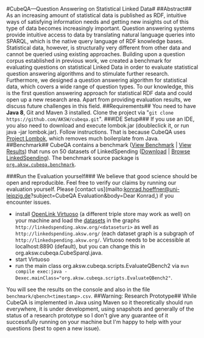 #CubeQA—Question Answering on Statistical Linked Data#
##Abstract##
As an increasing amount of statistical data is published as RDF, intuitive ways of satisfying information needs and getting new insights out of this type of data becomes increasingly important.
Question answering systems provide intuitive access to data by translating natural language queries into SPARQL, which is the native query language of RDF knowledge bases.
Statistical data, however, is structurally very different from other data and cannot be queried using existing approaches.
Building upon a question corpus established in previous work, we created a benchmark for evaluating questions on statistical Linked Data in order to evaluate statistical question answering algorithms and to stimulate further research.
Furthermore, we designed a question answering algorithm for statistical data, which covers a wide range of question types.
To our knowledge, this is the first question answering approach for statistical RDF data and could open up a new research area.
Apart from providing evaluation results, we discuss future challenges in this field.
##Requirements##
You need to have **Java 8**, Git and Maven 3 installed.
Clone the project via "`git clone https://github.com/AKSW/cubeqa.git`".
###IDE Setup###
If you use an IDE, you also need to download and execute lombok.jar (doubleclick it, or run java -jar lombok.jar). Follow instructions.
That is because CubeQA uses [Project Lombok](http://projectlombok.org/), which removes much boilerplate from Java.
##Benchmark##
CubeQA contains a benchmark ([View Benchmark](https://github.com/AKSW/cubeqa/tree/master/benchmark/qbench2.xml) | [View Results](https://github.com/AKSW/cubeqa/tree/master/benchmark/qbench2-results.csv)) that runs on 50 datasets of LinkedSpending ([Download](http://linkedspending.aksw.org/extensions/page/page/export/qbench2datasets.zip) | [Browse LinkedSpending](http://linkedspending.aksw.org)).
The benchmark source package is [`org.aksw.cubeqa.benchmark`](https://github.com/AKSW/cubeqa/tree/master/src/main/java/org/aksw/cubeqa/benchmark).

###Run the Evaluation yourself###
We believe that good science should be open and reproducible. Feel free to verify our claims by running our evaluation yourself. Please [contact us](mailto:konrad.hoeffner@uni-leipzig.de?subject=CubeQA Evaluation&body=Dear Konrad,) if you encounter issues.

* install [OpenLink Virtuoso](http://virtuoso.openlinksw.com/) (a different triple store may work as well) on your machine and load the [datasets](http://linkedspending.aksw.org/extensions/page/page/export/qbench2datasets.zip) in the graphs `http://linkedspending.aksw.org/<dataseturi>` as well as `http://linkedspending.aksw.org/` (each dataset graph is a subgraph of `http://linkedspending.aksw.org/`.
Virtuoso needs to be accessible at localhost:8890 (default), but you can change this in org.aksw.cubeqa.CubeSparql.java.
* start Virtuoso
* run the main class org.aksw.cubeqa.scripts.EvaluateQBench2 via `mvn compile exec:java -Dexec.mainClass="org.aksw.cubeqa.scripts.EvaluateQBench2"`.

You will see the results on the console and also in the file `benchmark/qbench<timestamp>.csv`.
##Warning: Research Prototype##
While CubeQA is implemented in Java using Maven so it theoretically should run everywhere, it is under development, using snapshots and generally
of the status of a research prototype so I don't give any guarantee of it successfully running on your machine but I'm happy to help with your questions (best to open a new issue).
